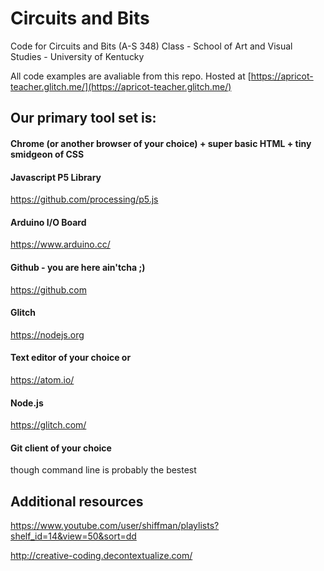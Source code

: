 # Circuits and Bits
Code for Circuits and Bits (A-S 348) Class - School of Art and Visual Studies - University of Kentucky

All code examples are avaliable from this repo.
Hosted at [https://apricot-teacher.glitch.me/](https://apricot-teacher.glitch.me/)

## Our primary tool set is:
#### Chrome (or another browser of your choice) + super basic HTML + tiny smidgeon of CSS
#### Javascript P5 Library
https://github.com/processing/p5.js
#### Arduino I/O Board
https://www.arduino.cc/
#### Github - you are here ain'tcha ;)
https://github.com
#### Glitch
https://nodejs.org
#### Text editor of your choice or
https://atom.io/
#### Node.js
https://glitch.com/
#### Git client of your choice
though command line is probably the bestest

## Additional resources
https://www.youtube.com/user/shiffman/playlists?shelf_id=14&view=50&sort=dd

http://creative-coding.decontextualize.com/
